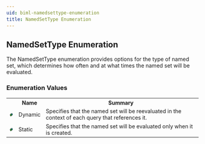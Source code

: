 ```yaml
---
uid: biml-namedsettype-enumeration
title: NamedSetType Enumeration
---
```


## NamedSetType Enumeration

<div class="LanguageSummary"><div class ="SummaryItem">The NamedSetType enumeration provides options for the type of named set, which determines how often and at what times the named set will be evaluated.</div></div>
<div class="EnumValueGroup">

### Enumeration Values

<table id="EnumValue" class="MemberList"><tbody><tr><th class="MemberTypeIconColumnHeader">&nbsp;</th><th class="MemberNameColumnHeader">Name</th><th class="MemberSummaryColumnHeader">Summary</th></tr><tr class="cd0"><td align="center" class="MemberTypeIcon"><img src="enumValue.png"></img></td><td class="MemberName">Dynamic</td><td class="MemberSummary"><div class ="SummaryItem">Specifies that the named set will be reevaluated in the context of each query that references it.</div></td></tr><tr class="cd1"><td align="center" class="MemberTypeIcon"><img src="enumValue.png"></img></td><td class="MemberName">Static</td><td class="MemberSummary"><div class ="SummaryItem">Specifies that the named set will be evaluated only when it is created.</div></td></tr></tbody></table>
</div>